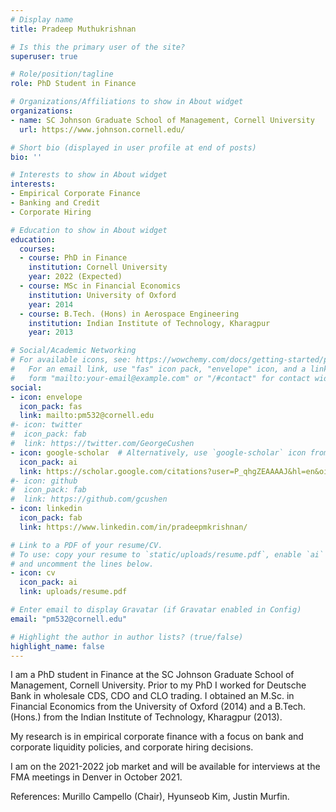 ```yaml
---
# Display name
title: Pradeep Muthukrishnan

# Is this the primary user of the site?
superuser: true

# Role/position/tagline
role: PhD Student in Finance

# Organizations/Affiliations to show in About widget
organizations:
- name: SC Johnson Graduate School of Management, Cornell University
  url: https://www.johnson.cornell.edu/

# Short bio (displayed in user profile at end of posts)
bio: ''

# Interests to show in About widget
interests:
- Empirical Corporate Finance
- Banking and Credit
- Corporate Hiring

# Education to show in About widget
education:
  courses:
  - course: PhD in Finance
    institution: Cornell University
    year: 2022 (Expected)
  - course: MSc in Financial Economics
    institution: University of Oxford
    year: 2014
  - course: B.Tech. (Hons) in Aerospace Engineering
    institution: Indian Institute of Technology, Kharagpur
    year: 2013

# Social/Academic Networking
# For available icons, see: https://wowchemy.com/docs/getting-started/page-builder/#icons
#   For an email link, use "fas" icon pack, "envelope" icon, and a link in the
#   form "mailto:your-email@example.com" or "/#contact" for contact widget.
social:
- icon: envelope
  icon_pack: fas
  link: mailto:pm532@cornell.edu
#- icon: twitter
#  icon_pack: fab
#  link: https://twitter.com/GeorgeCushen
- icon: google-scholar  # Alternatively, use `google-scholar` icon from `ai` icon pack
  icon_pack: ai
  link: https://scholar.google.com/citations?user=P_qhgZEAAAAJ&hl=en&oi=ao
#- icon: github
#  icon_pack: fab
#  link: https://github.com/gcushen
- icon: linkedin
  icon_pack: fab
  link: https://www.linkedin.com/in/pradeepmkrishnan/

# Link to a PDF of your resume/CV.
# To use: copy your resume to `static/uploads/resume.pdf`, enable `ai` icons in `params.toml`, 
# and uncomment the lines below.
- icon: cv
  icon_pack: ai
  link: uploads/resume.pdf

# Enter email to display Gravatar (if Gravatar enabled in Config)
email: "pm532@cornell.edu"

# Highlight the author in author lists? (true/false)
highlight_name: false
---
```


I am a PhD student in Finance at the SC Johnson Graduate School of Management, Cornell University. Prior to my PhD I worked for Deutsche Bank in wholesale CDS, CDO and CLO trading. I obtained an M.Sc. in Financial Economics from the University of Oxford (2014) and a B.Tech. (Hons.) from the Indian Institute of Technology, Kharagpur (2013).

My research is in empirical corporate finance with a focus on bank and corporate liquidity policies, and corporate hiring decisions. 

I am on the 2021-2022 job market and will be available for interviews at the FMA meetings in Denver in October 2021. 

References: Murillo Campello (Chair), Hyunseob Kim, Justin Murfin.

<!-- {{< icon name="download" pack="fas" >}} Download my {{< staticref "uploads/demo_resume.pdf" "newtab" >}}resumé{{< /staticref >}}. -->
